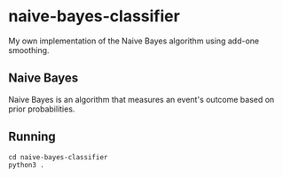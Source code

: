 # naive-bayes-classifier
My own implementation of the Naive Bayes algorithm using add-one smoothing. 

##  Naive Bayes
Naive Bayes is an algorithm that measures an event's outcome based on prior probabilities.

## Running 
```
cd naive-bayes-classifier
python3 .
```